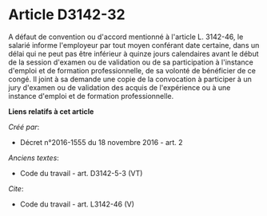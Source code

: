 # Article D3142-32

A défaut de convention ou d'accord mentionné à l'article L. 3142-46, le salarié informe l'employeur par tout moyen conférant
date certaine, dans un délai qui ne peut pas être inférieur à quinze jours calendaires avant le début de la session d'examen
ou de validation ou de sa participation à l'instance d'emploi et de formation professionnelle, de sa volonté de bénéficier de
ce congé. Il joint à sa demande une copie de la convocation à participer à un jury d'examen ou de validation des acquis de
l'expérience ou à une instance d'emploi et de formation professionnelle.

**Liens relatifs à cet article**

_Créé par_:

  - Décret n°2016-1555 du 18 novembre 2016 - art. 2

_Anciens textes_:

  - Code du travail - art. D3142-5-3 (VT)

_Cite_:

  - Code du travail - art. L3142-46 (V)
